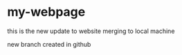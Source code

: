 # my-webpage
this is the new update to website
merging to local machine


new branch created in github
